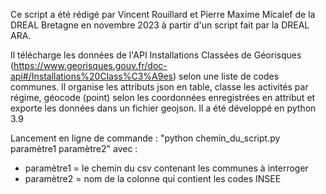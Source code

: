 Ce script a été rédigé par Vincent Rouillard et Pierre Maxime Micalef de la DREAL Bretagne en novembre 2023 à partir d'un script fait par la DREAL ARA.

Il télécharge les données de l'API Installations Classées de Géorisques (https://www.georisques.gouv.fr/doc-api#/Installations%20Class%C3%A9es) selon une liste de codes communes. 
Il organise les attributs json en table, classe les activités par régime, géocode (point) selon les coordonnées enregistrées en attribut et exporte les données dans un fichier geojson.
Il a été développé en python 3.9

Lancement en ligne de commande :
"python   chemin_du_script.py   paramètre1   paramètre2"
avec :
- paramètre1 = le chemin du csv contenant les communes à interroger
- paramètre2 = nom de la colonne qui contient les codes INSEE
